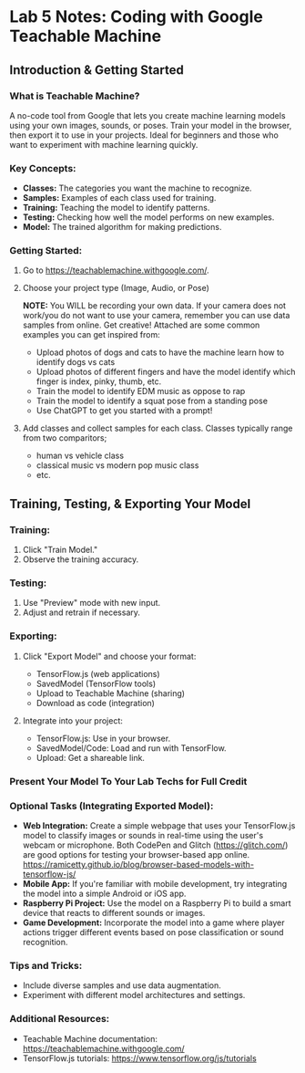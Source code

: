 # Lab 5 Notes: Coding with Google Teachable Machine

## Introduction & Getting Started

### What is Teachable Machine?

A no-code tool from Google that lets you create machine learning models using your own images, sounds, or poses. Train your model in the browser, then export it to use in your projects. Ideal for beginners and those who want to experiment with machine learning quickly.

### Key Concepts:

- **Classes:** The categories you want the machine to recognize.
- **Samples:** Examples of each class used for training.
- **Training:** Teaching the model to identify patterns.
- **Testing:** Checking how well the model performs on new examples.
- **Model:** The trained algorithm for making predictions.

### Getting Started:

1. Go to https://teachablemachine.withgoogle.com/.
2. Choose your project type (Image, Audio, or Pose)

   **NOTE:** You WILL be recording your own data. If your camera does not work/you do not want to use your camera, remember you can use data samples from online. Get creative! Attached are some common examples you can get inspired from:
   - Upload photos of dogs and cats to have the machine learn how to identify dogs vs cats
   - Upload photos of different fingers and have the model identify which finger is index, pinky, thumb, etc.
   - Train the model to identify EDM music as oppose to rap
   - Train the model to identify a squat pose from a standing pose
   - Use ChatGPT to get you started with a prompt! 
4. Add classes and collect samples for each class.
    Classes typically range from two comparitors;
   - human vs vehicle class
   - classical music vs modern pop music class
   - etc.
## Training, Testing, & Exporting Your Model

### Training:

1. Click "Train Model."
2. Observe the training accuracy.

### Testing:

1. Use "Preview" mode with new input.
2. Adjust and retrain if necessary.

### Exporting:

1. Click "Export Model" and choose your format:
    - TensorFlow.js (web applications)
    - SavedModel (TensorFlow tools)
    - Upload to Teachable Machine (sharing)
    - Download as code (integration)

2. Integrate into your project:
    - TensorFlow.js: Use in your browser.
    - SavedModel/Code: Load and run with TensorFlow.
    - Upload: Get a shareable link.
  
### Present Your Model To Your Lab Techs for Full Credit

### Optional Tasks (Integrating Exported Model):

- **Web Integration:** Create a simple webpage that uses your TensorFlow.js model to classify images or sounds in real-time using the user's webcam or microphone. Both CodePen and Glitch (https://glitch.com/) are good options for testing your browser-based app online. https://ramicetty.github.io/blog/browser-based-models-with-tensorflow-js/
- **Mobile App:** If you're familiar with mobile development, try integrating the model into a simple Android or iOS app.
- **Raspberry Pi Project:** Use the model on a Raspberry Pi to build a smart device that reacts to different sounds or images.
- **Game Development:** Incorporate the model into a game where player actions trigger different events based on pose classification or sound recognition.

### Tips and Tricks:

- Include diverse samples and use data augmentation.
- Experiment with different model architectures and settings.

### Additional Resources:

- Teachable Machine documentation: https://teachablemachine.withgoogle.com/
- TensorFlow.js tutorials: https://www.tensorflow.org/js/tutorials

